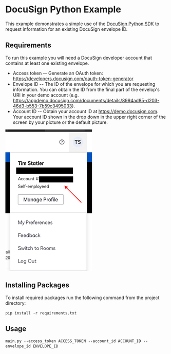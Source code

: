 # DocuSign Python Example

This example demonstrates a simple use of the [DocuSign Python SDK](https://github.com/docusign/docusign-python-client) to request information for an existing DocuSign envelope ID.

## Requirements

To run this example you will need a DocuSign developer account that contains at least one
existing envelope.

* Access token -- Generate an OAuth token:  https://developers.docusign.com/oauth-token-generator
* Envelope ID -- The ID of the envelope for which you are requesting information. You can obtain the ID from the final part of the envelop's URI in your demo account (e.g. https://appdemo.docusign.com/documents/details/8994ad85-d203-46d3-b553-7b59c3495033).
* Account ID --  Obtain your account ID at https://demo.docusign.com. Your account ID shown in the drop down in the upper right corner of the screen by your picture or the default picture.

![](account_id.png)

## Installing Packages

To install required packages run the following command from the project directory:

```
pip install -r requirements.txt
```

## Usage

```
main.py --access_token ACCESS_TOKEN --account_id ACCOUNT_ID --envelope_id ENVELOPE_ID
```


